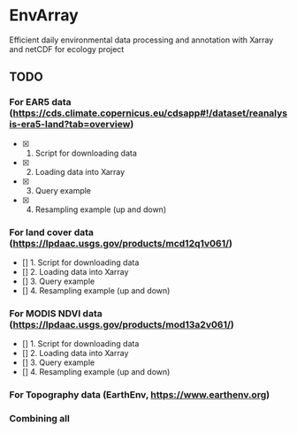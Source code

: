 # EnvArray

Efficient daily environmental data processing and annotation with Xarray and netCDF for ecology project

## TODO

### For EAR5 data (https://cds.climate.copernicus.eu/cdsapp#!/dataset/reanalysis-era5-land?tab=overview)
- [x] 1. Script for downloading data
- [x] 2. Loading data into Xarray
- [x] 3. Query example
- [x] 4. Resampling example (up and down)

### For land cover data (https://lpdaac.usgs.gov/products/mcd12q1v061/)
- [] 1. Script for downloading data
- [] 2. Loading data into Xarray
- [] 3. Query example
- [] 4. Resampling example (up and down)

### For MODIS NDVI data (https://lpdaac.usgs.gov/products/mod13a2v061/)
- [] 1. Script for downloading data
- [] 2. Loading data into Xarray
- [] 3. Query example
- [] 4. Resampling example (up and down)

### For Topography data (EarthEnv, https://www.earthenv.org)


### Combining all
